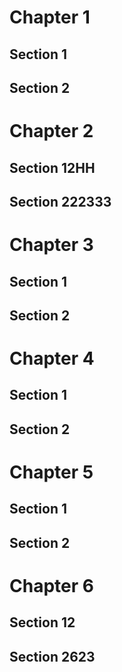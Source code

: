# Chapter 1

## Section 1

## Section 2

# Chapter 2

## Section 12HH

## Section 222333

# Chapter 3

## Section 1

## Section 2

# Chapter 4

## Section 1

## Section 2

# Chapter 5

## Section 1

## Section 2

# Chapter 6

## Section 12

## Section 2623
